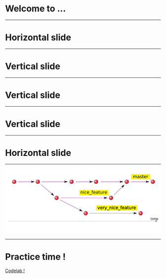 # Welcome to ...

---

# Horizontal slide

---

# Vertical slide

---

# Vertical slide

---

# Vertical slide

---

# Horizontal slide

---

![gitbranch](img/simple-git-flow.jpg)

---

# Practice time !

[Codelab !](./lab)
